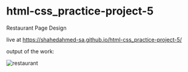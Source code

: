 # html-css_practice-project-5
Restaurant Page Design

live at https://shahedahmed-sa.github.io/html-css_practice-project-5/

output of the work:


![restaurant](https://github.com/shahedahmed-sa/html-css_practice-project-5/assets/123163227/14044b41-95ee-438b-a2cc-ecb8bdb817d2)

